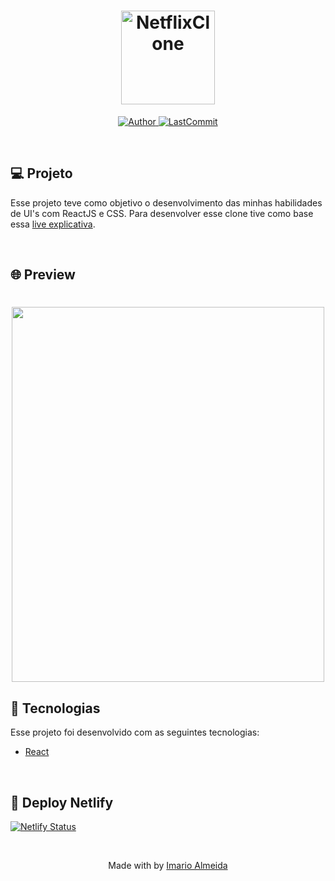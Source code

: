 <h1 align="center">
  <img alt="NetflixClone" title="#delicinha" src="https://play-lh.googleusercontent.com/0rgPYj0GwZ6txpYZrzoMdhwzqg7vY6C9B-Ol7jlaz-Ox2rgpD4Tr82ZgDqkirrEohbGm=w412-h220-rw" width="150px" />
</h1>

<p align="center">
  <a href="https://github.com/imarioa">
    <img alt="Author" src="https://img.shields.io/badge/author-imarioa-%23FF0000%09">
  </a>

  <a href="https://github.com/imarioa/clone-netflix/commit/main">
    <img alt="LastCommit" src="https://img.shields.io/github/last-commit/imarioa/clone-netflix?color=%23FF0000%09">
  </a>

</p>

<br />

## 💻 Projeto

Esse projeto teve como objetivo o desenvolvimento das minhas habilidades de UI's com ReactJS e CSS. Para desenvolver esse clone tive como base essa [live explicativa](https://www.youtube.com/watch?v=tBweoUiMsDg&ab_channel=BoniekyLacerda).

<br />

## 🌐 Preview
<h1 align="center">
    <img src="https://im6.ezgif.com/tmp/ezgif-6-f7f8cced9c8c.gif" style="width:500px;height:600px;" />
</h1>


## 🚀 Tecnologias

Esse projeto foi desenvolvido com as seguintes tecnologias:

- [React](https://reactjs.org)

<br />

## 🔨 Deploy Netlify
[![Netlify Status](https://api.netlify.com/api/v1/badges/ffcac2df-2ec8-4886-8aac-818bcd7fd924/deploy-status)](https://imarioa-netflix-clone.netlify.app/)

<br />

<p align="center">
  Made with by <a href="https://www.linkedin.com/in/imarioa/"> Imario Almeida </a>
</p>
